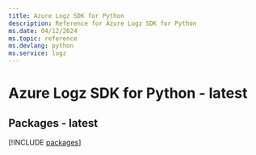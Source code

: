 ```yaml
---
title: Azure Logz SDK for Python
description: Reference for Azure Logz SDK for Python
ms.date: 04/12/2024
ms.topic: reference
ms.devlang: python
ms.service: logz
---
```

# Azure Logz SDK for Python - latest
## Packages - latest
[!INCLUDE [packages](logz-index.md)]